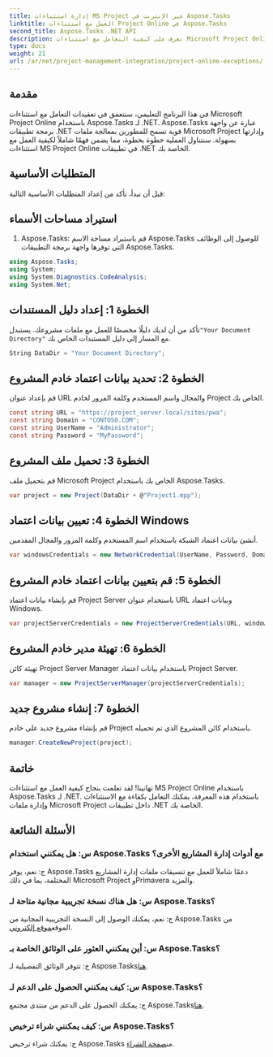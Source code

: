 ```yaml
---
title: إدارة استثناءات MS Project عبر الإنترنت في Aspose.Tasks
linktitle: العمل مع استثناءات Project Online في Aspose.Tasks
second_title: Aspose.Tasks .NET API
description: تعرف على كيفية التعامل مع استثناءات Microsoft Project Online بسلاسة باستخدام Aspose.Tasks لـ .NET. برنامج تعليمي خطوة بخطوة لإدارة المشاريع بشكل فعال.
type: docs
weight: 21
url: /ar/net/project-management-integration/project-online-exceptions/
---
```

## مقدمة
في هذا البرنامج التعليمي، سنتعمق في تعقيدات التعامل مع استثناءات Microsoft Project Online باستخدام Aspose.Tasks لـ .NET. Aspose.Tasks عبارة عن واجهة برمجة تطبيقات .NET قوية تسمح للمطورين بمعالجة ملفات Microsoft Project وإدارتها بسهولة. سنتناول العملية خطوة بخطوة، مما يضمن فهمًا شاملاً لكيفية العمل مع استثناءات MS Project Online في تطبيقات .NET الخاصة بك.
## المتطلبات الأساسية
قبل أن نبدأ، تأكد من إعداد المتطلبات الأساسية التالية:

## استيراد مساحات الأسماء
1. Aspose.Tasks: قم باستيراد مساحة الاسم Aspose.Tasks للوصول إلى الوظائف التي توفرها واجهة برمجة التطبيقات Aspose.Tasks.
```csharp
using Aspose.Tasks;
using System;
using System.Diagnostics.CodeAnalysis;
using System.Net;

```

## الخطوة 1: إعداد دليل المستندات
 تأكد من أن لديك دليلًا مخصصًا للعمل مع ملفات مشروعك. يستبدل`"Your Document Directory"` مع المسار إلى دليل المستندات الخاص بك.
```csharp
String DataDir = "Your Document Directory";
```
## الخطوة 2: تحديد بيانات اعتماد خادم المشروع
قم بإعداد عنوان URL والمجال واسم المستخدم وكلمة المرور لخادم Project الخاص بك.
```csharp
const string URL = "https://project_server.local/sites/pwa";
const string Domain = "CONTOSO.COM";
const string UserName = "Administrator";
const string Password = "MyPassword";
```
## الخطوة 3: تحميل ملف المشروع
قم بتحميل ملف Microsoft Project الخاص بك باستخدام Aspose.Tasks.
```csharp
var project = new Project(DataDir + @"Project1.mpp");
```
## الخطوة 4: تعيين بيانات اعتماد Windows
أنشئ بيانات اعتماد الشبكة باستخدام اسم المستخدم وكلمة المرور والمجال المقدمين.
```csharp
var windowsCredentials = new NetworkCredential(UserName, Password, Domain);
```
## الخطوة 5: قم بتعيين بيانات اعتماد خادم المشروع
قم بإنشاء بيانات اعتماد Project Server باستخدام عنوان URL وبيانات اعتماد Windows.
```csharp
var projectServerCredentials = new ProjectServerCredentials(URL, windowsCredentials);
```
## الخطوة 6: تهيئة مدير خادم المشروع
تهيئة كائن Project Server Manager باستخدام بيانات اعتماد Project Server.
```csharp
var manager = new ProjectServerManager(projectServerCredentials);
```
## الخطوة 7: إنشاء مشروع جديد
قم بإنشاء مشروع جديد على خادم Project باستخدام كائن المشروع الذي تم تحميله.
```csharp
manager.CreateNewProject(project);
```

## خاتمة
تهانينا! لقد تعلمت بنجاح كيفية العمل مع استثناءات MS Project Online باستخدام Aspose.Tasks لـ .NET. باستخدام هذه المعرفة، يمكنك التعامل بكفاءة مع الاستثناءات وإدارة ملفات Microsoft Project داخل تطبيقات .NET الخاصة بك.
## الأسئلة الشائعة
### س: هل يمكنني استخدام Aspose.Tasks مع أدوات إدارة المشاريع الأخرى؟
ج: نعم، يوفر Aspose.Tasks دعمًا شاملاً للعمل مع تنسيقات ملفات إدارة المشاريع المختلفة، بما في ذلك Microsoft Project وPrimavera والمزيد.
### س: هل هناك نسخة تجريبية مجانية متاحة لـ Aspose.Tasks؟
 ج: نعم، يمكنك الوصول إلى النسخة التجريبية المجانية من Aspose.Tasks من الموقع[موقع إلكتروني](https://releases.aspose.com/).
### س: أين يمكنني العثور على الوثائق الخاصة بـ Aspose.Tasks؟
 ج: تتوفر الوثائق التفصيلية لـ Aspose.Tasks[هنا](https://reference.aspose.com/tasks/net/).
### س: كيف يمكنني الحصول على الدعم لـ Aspose.Tasks؟
ج: يمكنك الحصول على الدعم من منتدى مجتمع Aspose.Tasks[هنا](https://forum.aspose.com/c/tasks/15).
### س: كيف يمكنني شراء ترخيص Aspose.Tasks؟
 ج: يمكنك شراء ترخيص Aspose.Tasks من[صفحة الشراء](https://purchase.aspose.com/buy).